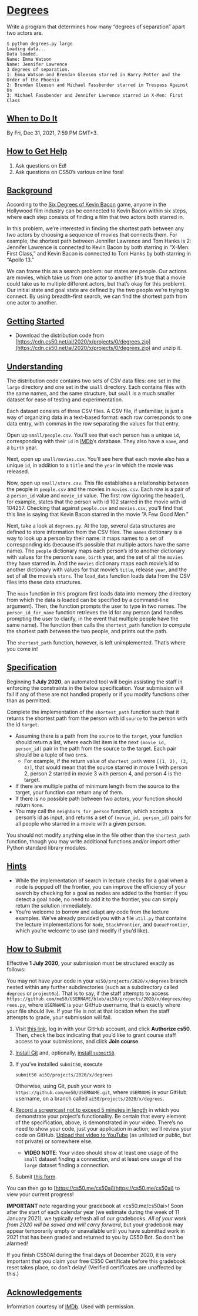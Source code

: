 [Degrees](#degrees)
===================

Write a program that determines how many “degrees of separation” apart two actors are.

    $ python degrees.py large
    Loading data...
    Data loaded.
    Name: Emma Watson
    Name: Jennifer Lawrence
    3 degrees of separation.
    1: Emma Watson and Brendan Gleeson starred in Harry Potter and the Order of the Phoenix
    2: Brendan Gleeson and Michael Fassbender starred in Trespass Against Us
    3: Michael Fassbender and Jennifer Lawrence starred in X-Men: First Class
    

[When to Do It](#when-to-do-it)
-------------------------------

By Fri, Dec 31, 2021, 7:59 PM GMT+3.

[How to Get Help](#how-to-get-help)
-----------------------------------

1.  Ask questions on Ed!
2.  Ask questions on CS50’s various online fora!

[Background](#background)
-------------------------

According to the [Six Degrees of Kevin Bacon](https://en.wikipedia.org/wiki/Six_Degrees_of_Kevin_Bacon) game, anyone in the Hollywood film industry can be connected to Kevin Bacon within six steps, where each step consists of finding a film that two actors both starred in.

In this problem, we’re interested in finding the shortest path between any two actors by choosing a sequence of movies that connects them. For example, the shortest path between Jennifer Lawrence and Tom Hanks is 2: Jennifer Lawrence is connected to Kevin Bacon by both starring in “X-Men: First Class,” and Kevin Bacon is connected to Tom Hanks by both starring in “Apollo 13.”

We can frame this as a search problem: our states are people. Our actions are movies, which take us from one actor to another (it’s true that a movie could take us to multiple different actors, but that’s okay for this problem). Our initial state and goal state are defined by the two people we’re trying to connect. By using breadth-first search, we can find the shortest path from one actor to another.

[Getting Started](#getting-started)
-----------------------------------

*   Download the distribution code from [https://cdn.cs50.net/ai/2020/x/projects/0/degrees.zip](https://cdn.cs50.net/ai/2020/x/projects/0/degrees.zip) and unzip it.

[Understanding](#understanding)
-------------------------------

The distribution code contains two sets of CSV data files: one set in the `large` directory and one set in the `small` directory. Each contains files with the same names, and the same structure, but `small` is a much smaller dataset for ease of testing and experimentation.

Each dataset consists of three CSV files. A CSV file, if unfamiliar, is just a way of organizing data in a text-based format: each row corresponds to one data entry, with commas in the row separating the values for that entry.

Open up `small/people.csv`. You’ll see that each person has a unique `id`, corresponding with their `id` in [IMDb](https://www.imdb.com/)’s database. They also have a `name`, and a `birth` year.

Next, open up `small/movies.csv`. You’ll see here that each movie also has a unique `id`, in addition to a `title` and the `year` in which the movie was released.

Now, open up `small/stars.csv`. This file establishes a relationship between the people in `people.csv` and the movies in `movies.csv`. Each row is a pair of a `person_id` value and `movie_id` value. The first row (ignoring the header), for example, states that the person with id 102 starred in the movie with id 104257. Checking that against `people.csv` and `movies.csv`, you’ll find that this line is saying that Kevin Bacon starred in the movie “A Few Good Men.”

Next, take a look at `degrees.py`. At the top, several data structures are defined to store information from the CSV files. The `names` dictionary is a way to look up a person by their name: it maps names to a set of corresponding ids (because it’s possible that multiple actors have the same name). The `people` dictionary maps each person’s id to another dictionary with values for the person’s `name`, `birth` year, and the set of all the `movies` they have starred in. And the `movies` dictionary maps each movie’s id to another dictionary with values for that movie’s `title`, release `year`, and the set of all the movie’s `stars`. The `load_data` function loads data from the CSV files into these data structures.

The `main` function in this program first loads data into memory (the directory from which the data is loaded can be specified by a command-line argument). Then, the function prompts the user to type in two names. The `person_id_for_name` function retrieves the id for any person (and handles prompting the user to clarify, in the event that multiple people have the same name). The function then calls the `shortest_path` function to compute the shortest path between the two people, and prints out the path.

The `shortest_path` function, however, is left unimplemented. That’s where you come in!

[Specification](#specification)
-------------------------------

Beginning **1 July 2020**, an automated tool will begin assisting the staff in enforcing the constraints in the below specification. Your submission will fail if any of these are not handled properly or if you modify functions other than as permitted.

Complete the implementation of the `shortest_path` function such that it returns the shortest path from the person with id `source` to the person with the id `target`.

*   Assuming there is a path from the `source` to the `target`, your function should return a list, where each list item is the next `(movie_id, person_id)` pair in the path from the source to the target. Each pair should be a tuple of two `int`s.
    *   For example, if the return value of `shortest_path` were `[(1, 2), (3, 4)]`, that would mean that the source starred in movie 1 with person 2, person 2 starred in movie 3 with person 4, and person 4 is the target.
*   If there are multiple paths of minimum length from the source to the target, your function can return any of them.
*   If there is no possible path between two actors, your function should return `None`.
*   You may call the `neighbors_for_person` function, which accepts a person’s id as input, and returns a set of `(movie_id, person_id)` pairs for all people who starred in a movie with a given person.

You should not modify anything else in the file other than the `shortest_path` function, though you may write additional functions and/or import other Python standard library modules.

[Hints](#hints)
---------------

*   While the implementation of search in lecture checks for a goal when a node is popped off the frontier, you can improve the efficiency of your search by checking for a goal as nodes are added to the frontier: if you detect a goal node, no need to add it to the frontier, you can simply return the solution immediately.
*   You’re welcome to borrow and adapt any code from the lecture examples. We’ve already provided you with a file `util.py` that contains the lecture implementations for `Node`, `StackFrontier`, and `QueueFrontier`, which you’re welcome to use (and modify if you’d like).

[How to Submit](#how-to-submit)
-------------------------------

Effective **1 July 2020**, your submission must be structured exactly as follows:

You may not have your code in your `ai50/projects/2020/x/degrees` branch nested within any further subdirectories (such as a subdirectory called `degrees` or `project0a`). That is to say, if the staff attempts to access `https://github.com/me50/USERNAME/blob/ai50/projects/2020/x/degrees/degrees.py`, where `USERNAME` is your GitHub username, that is exactly where your file should live. If your file is not at that location when the staff attempts to grade, your submission will fail.

1.  Visit [this link](https://submit.cs50.io/invites/8f7fa48876984cda98a73ba53bcf01fd), log in with your GitHub account, and click **Authorize cs50**. Then, check the box indicating that you’d like to grant course staff access to your submissions, and click **Join course**.
2.  [Install Git](https://git-scm.com/downloads) and, optionally, [install `submit50`](https://cs50.readthedocs.io/submit50/).
3.  If you’ve installed `submit50`, execute
    
        submit50 ai50/projects/2020/x/degrees
        
    
    Otherwise, using Git, push your work to `https://github.com/me50/USERNAME.git`, where `USERNAME` is your GitHub username, on a branch called `ai50/projects/2020/x/degrees`.
    
4.  [Record a screencast not to exceed 5 minutes in length](https://www.howtogeek.com/205742/how-to-record-your-windows-mac-linux-android-or-ios-screen/) in which you demonstrate your project’s functionality. Be certain that every element of the specification, above, is demonstrated in your video. There’s no need to show your code, just your application in action; we’ll review your code on GitHub. [Upload that video to YouTube](https://www.youtube.com/upload) (as unlisted or public, but not private) or somewhere else.
    *   **VIDEO NOTE**: Your video should show at least one usage of the `small` dataset finding a connection, and at least one usage of the `large` dataset finding a connection.
5.  Submit [this form](https://forms.cs50.io/4c3fb03a-7763-492a-ac10-d5fc4e45ce08).

You can then go to [https://cs50.me/cs50ai](https://cs50.me/cs50ai) to view your current progress!

**IMPORTANT** note regarding your gradebook at <cs50.me/cs50ai>! Soon after the start of each calendar year (we estimate during the week of 11 January 2021), we typically refresh all of our gradebooks. _All of your work from 2020 will be saved and will carry forward_, but your gradebook may appear temporarily empty or unavailable until you have submitted work in 2021 that has been graded and returned to you by CS50 Bot. So don’t be alarmed!

If you finish CS50AI during the final days of December 2020, it is very important that you claim your free CS50 Certificate before this gradebook reset takes place, so don’t delay! (Verified certificates are unaffected by this.)

[Acknowledgements](#acknowledgements)
-------------------------------------

Information courtesy of [IMDb](https://www.imdb.com). Used with permission.
